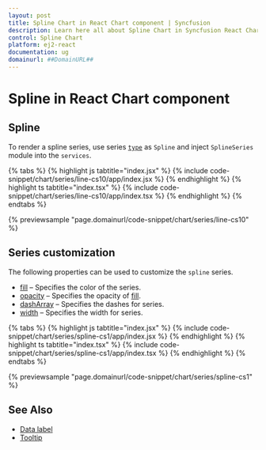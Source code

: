 ```yaml
---
layout: post
title: Spline Chart in React Chart component | Syncfusion
description: Learn here all about Spline Chart in Syncfusion React Chart component of Syncfusion Essential JS 2 and more.
control: Spline Chart 
platform: ej2-react
documentation: ug
domainurl: ##DomainURL##
---
```

# Spline in React Chart component

## Spline

To render a spline series, use series [`type`](https://ej2.syncfusion.com/react/documentation/api/chart/series/#type) as `Spline` and inject `SplineSeries` module into the `services`.

{% tabs %}
{% highlight js tabtitle="index.jsx" %}
{% include code-snippet/chart/series/line-cs10/app/index.jsx %}
{% endhighlight %}
{% highlight ts tabtitle="index.tsx" %}
{% include code-snippet/chart/series/line-cs10/app/index.tsx %}
{% endhighlight %}
{% endtabs %}

 {% previewsample "page.domainurl/code-snippet/chart/series/line-cs10" %}

## Series customization

The following properties can be used to customize the `spline` series.

* [fill](https://ej2.syncfusion.com/react/documentation/api/chart/seriesModel/#fill-string) – Specifies the color of the series.
* [opacity](https://ej2.syncfusion.com/react/documentation/api/chart/seriesModel/#opacity) – Specifies the opacity of [fill](https://ej2.syncfusion.com/react/documentation/api/chart/seriesModel/#fill-string).
* [dashArray](https://ej2.syncfusion.com/react/documentation/api/chart/seriesModel/#dasharray) – Specifies the dashes for series.
* [width](/api/chart/seriesModel/#width) – Specifies the width for series.

{% tabs %}
{% highlight js tabtitle="index.jsx" %}
{% include code-snippet/chart/series/spline-cs1/app/index.jsx %}
{% endhighlight %}
{% highlight ts tabtitle="index.tsx" %}
{% include code-snippet/chart/series/spline-cs1/app/index.tsx %}
{% endhighlight %}
{% endtabs %}

 {% previewsample "page.domainurl/code-snippet/chart/series/spline-cs1" %}

## See Also

* [Data label](./data-labels/)
* [Tooltip](./tool-tip/)
